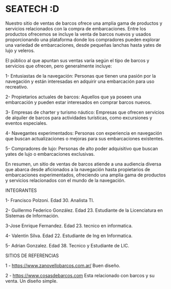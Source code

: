 # SEATECH :D

Nuestro sitio de ventas de barcos ofrece una amplia gama de productos y servicios relacionados con la compra de embarcaciones. Entre los productos ofrecemos se incluye la venta de barcos nuevos y usados proporcionando una plataforma donde los compradores pueden explorar una variedad de embarcaciones, desde pequeñas lanchas hasta yates de lujo y veleros.

El público al que apuntan sus ventas varía según el tipo de barcos y servicios que ofrecen, pero generalmente incluye:

1- Entusiastas de la navegación: Personas que tienen una pasión por la navegación y están interesadas en adquirir una embarcación para uso recreativo.

2- Propietarios actuales de barcos: Aquellos que ya poseen una embarcación y pueden estar interesados en comprar barcos nuevos.

3- Empresas de charter y turismo náutico: Empresas que ofrecen servicios de alquiler de barcos para actividades turísticas, como excursiones y eventos especiales.

4- Navegantes experimentados: Personas con experiencia en navegación que buscan actualizaciones o mejoras para sus embarcaciones existentes.

5- Compradores de lujo: Personas de alto poder adquisitivo que buscan yates de lujo o embarcaciones exclusivas.

En resumen, un sitio de ventas de barcos atiende a una audiencia diversa que abarca desde aficionados a la navegación hasta propietarios de embarcaciones experimentados, ofreciendo una amplia gama de productos y servicios relacionados con el mundo de la navegación.

INTEGRANTES

1- Francisco Polzoni. Edad 30. Analista TI.

2- Guillermo Federico González. Edad 23. Estudiante de la Licenciatura en Sistemas de Información.

3-Jose Enrique Fernandez. Edad 23. tecnico en informatica. 

4- Valentin Silva. Edad 22. Estudiante de Ing en Informatica.

5- Adrian Gonzalez. Edad 38. Tecnico y Estudiante de LIC.

SITIOS DE REFERENCIAS

1 - https://www.zanovellobarcos.com.ar/ Buen diseño.

2 - https://www.cosasdebarcos.com Esta relacionado con barcos y su venta. Un diseño simple.